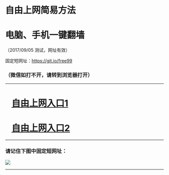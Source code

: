 ﻿# 自由上网简易方法

# 电脑、手机一键翻墙

（2017/09/05 测试，网址有效）

固定短网址：https://git.io/free99

### （微信如打不开，请转到浏览器打开）


***





# &nbsp;&nbsp; <a href="http://ft322121632.fwq-tz1001.xyz/fwqtz01.html?t=090500112500 " target="_blank">自由上网入口1</a>
# &nbsp;&nbsp; <a href="http://ft2120310133.fwq-tz1002.xyz/fwqtz02.html?t=090500118973 " target="_blank">自由上网入口2</a>
***

### 请记住下图中固定短网址：

<img src="https://s3-us-west-2.amazonaws.com/fwq-1001/yjfq-20170905okok.png" /> 


***

